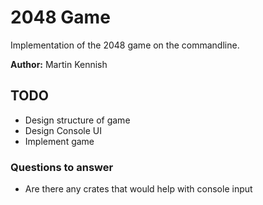 # 2048 Game

Implementation of the 2048 game on the commandline.

**Author:** Martin Kennish

## TODO
- Design structure of game
- Design Console UI
- Implement game

### Questions to answer
- Are there any crates that would help with console input


